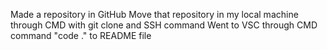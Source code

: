 Made a repository in GitHub
Move that repository in my local machine through CMD with git clone and SSH command
Went to VSC through CMD command "code ." to README file